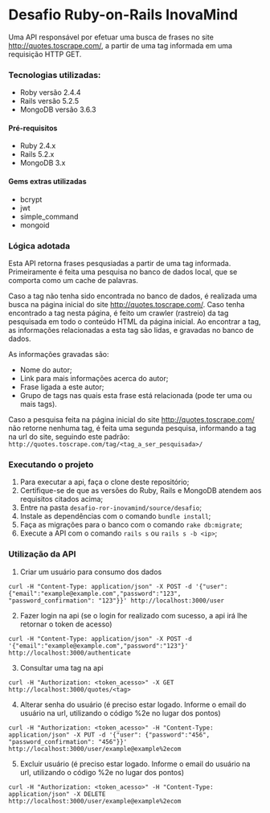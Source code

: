 # Desafio Ruby-on-Rails InovaMind
Uma API responsável por efetuar uma busca de frases no site http://quotes.toscrape.com/, a partir de uma tag informada em uma requisição HTTP GET.

### Tecnologias utilizadas:

* Roby versão 2.4.4
* Rails versão 5.2.5
* MongoDB versão 3.6.3

#### Pré-requisitos

- Ruby 2.4.x
- Rails 5.2.x
- MongoDB 3.x

#### Gems extras utilizadas

- bcrypt
- jwt
- simple_command
- mongoid

### Lógica adotada
Esta API retorna frases pesqusiadas a partir de uma tag informada. Primeiramente é feita uma pesquisa no banco de dados local, que se comporta como um cache de palavras. 

Caso a tag não tenha sido encontrada no banco de dados, é realizada uma busca na página inicial do site http://quotes.toscrape.com/. Caso tenha encontrado a tag nesta página, é feito um crawler (rastreio) da tag pesquisada em todo o conteúdo HTML da página inicial. Ao encontrar a tag, as informações relacionadas a esta tag são lidas, e gravadas no banco de dados.

As informações gravadas são:

- Nome do autor;
- Link para mais informações acerca do autor;
- Frase ligada a este autor;
- Grupo de tags nas quais esta frase está relacionada (pode ter uma ou mais tags).
      
Caso a pesquisa feita na página inicial do site http://quotes.toscrape.com/ não retorne nenhuma tag, é feita uma segunda pesquisa, informando a tag na url do site, seguindo este padrão:
```http://quotes.toscrape.com/tag/<tag_a_ser_pesquisada>/```


### Executando o projeto
1. Para executar a api, faça o clone deste repositório;
2. Certifique-se de que as versões do Ruby, Rails e MongoDB atendem aos requisitos citados acima;
3. Entre na pasta ```desafio-ror-inovamind/source/desafio```;
4. Instale as dependências com o comando ```bundle install```;
5. Faça as migrações para o banco com o comando ```rake db:migrate```;
6. Execute a API com o comando ```rails s``` ou ```rails s -b <ip>```;


### Utilização da API

1. Criar um usuário para consumo dos dados
```
curl -H "Content-Type: application/json" -X POST -d '{"user": {"email":"example@example.com","password":"123", "password_confirmation": "123"}}' http://localhost:3000/user

```

2. Fazer login na api (se o login for realizado com sucesso, a api irá lhe retornar o token de acesso)
```
curl -H "Content-Type: application/json" -X POST -d '{"email":"example@example.com","password":"123"}' http://localhost:3000/authenticate
```

3. Consultar uma tag na api
```
curl -H "Authorization: <token_acesso>" -X GET http://localhost:3000/quotes/<tag>
```

4. Alterar senha do usuário (é preciso estar logado. Informe o email do usuário na url, utilizando o código %2e no lugar dos pontos)
```
curl -H "Authorization: <token_acesso>" -H "Content-Type: application/json" -X PUT -d '{"user": {"password":"456", "password_confirmation": "456"}}' http://localhost:3000/user/example@example%2ecom
```

5. Excluir usuário (é preciso estar logado. Informe o email do usuário na url, utilizando o código %2e no lugar dos pontos)
```
curl -H "Authorization: <token_acesso>" -H "Content-Type: application/json" -X DELETE http://localhost:3000/user/example@example%2ecom
```
